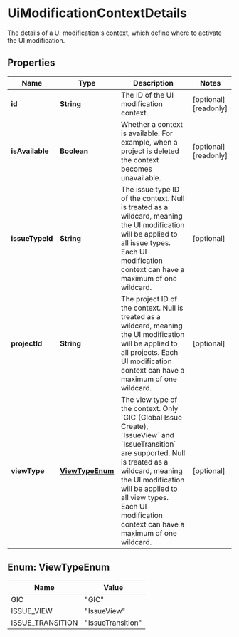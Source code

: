 

# UiModificationContextDetails

The details of a UI modification's context, which define where to activate the UI modification.

## Properties

| Name | Type | Description | Notes |
|------------ | ------------- | ------------- | -------------|
|**id** | **String** | The ID of the UI modification context. |  [optional] [readonly] |
|**isAvailable** | **Boolean** | Whether a context is available. For example, when a project is deleted the context becomes unavailable. |  [optional] [readonly] |
|**issueTypeId** | **String** | The issue type ID of the context. Null is treated as a wildcard, meaning the UI modification will be applied to all issue types. Each UI modification context can have a maximum of one wildcard. |  [optional] |
|**projectId** | **String** | The project ID of the context. Null is treated as a wildcard, meaning the UI modification will be applied to all projects. Each UI modification context can have a maximum of one wildcard. |  [optional] |
|**viewType** | [**ViewTypeEnum**](#ViewTypeEnum) | The view type of the context. Only &#x60;GIC&#x60;(Global Issue Create), &#x60;IssueView&#x60; and &#x60;IssueTransition&#x60; are supported. Null is treated as a wildcard, meaning the UI modification will be applied to all view types. Each UI modification context can have a maximum of one wildcard. |  [optional] |



## Enum: ViewTypeEnum

| Name | Value |
|---- | -----|
| GIC | &quot;GIC&quot; |
| ISSUE_VIEW | &quot;IssueView&quot; |
| ISSUE_TRANSITION | &quot;IssueTransition&quot; |



